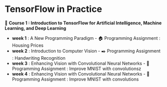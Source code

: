 # TensorFlow in Practice
:pushpin: **Course 1 : Introduction to TensorFlow for Artificial Intelligence, Machine Learning, and Deep Learning**
- **week 1** : A New Programming Paradigm
        - :house: Programming Assignment : Housing Prices
- **week 2** : Introduction to Computer Vision
        - :black_nib:  Programming Assignment : Handwriting Recognition
- **week 3** : Enhancing Vision with Convolutional Neural Networks
        - :muscle: Programming Assignment : Improve MNIST with convolutionsz
- **week 4** : Enhancing Vision with Convolutional Neural Networks
        - :muscle: Programming Assignment : Improve MNIST with convolutions
